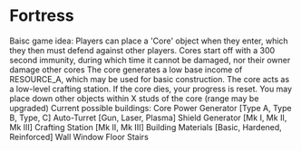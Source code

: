 Fortress
========
Baisc game idea:
  Players can place a 'Core' object when they enter, which they then must defend against other players.
  Cores start off with a 300 second immunity, during which time it cannot be damaged, nor their owner damage other cores
  The core generates a low base income of RESOURCE_A, which may be used for basic construction.
  The core acts as a low-level crafting station.
  If the core dies, your progress is reset.
  You may place down other objects within X studs of the core (range may be upgraded)
  Current possible buildings:
    Core
    Power Generator [Type A, Type B, Type, C]
    Auto-Turret [Gun, Laser, Plasma]
    Shield Generator [Mk I, Mk II, Mk III]
    Crafting Station [Mk II, Mk III]
    Building Materials [Basic, Hardened, Reinforced]
      Wall
      Window
      Floor
      Stairs
